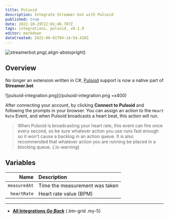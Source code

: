 ```yaml
---
title: Pulsoid
description: Integrate Streamer.bot with Pulsoid
published: true
date: 2022-10-29T22:01:46.707Z
tags: integrations, pulsoid, v0.1.8
editor: markdown
dateCreated: 2022-06-01T04:14:54.410Z
---
```


![streamerbot.png](https://streamer.bot/img/integrations/pulsoid.png){.align-abstopright}

## Overview
No longer an extension written in C#, [Pulsoid](https://pulsoid.net/?from=streamerbot) support is now a native part of **Streamer.bot**

![pulsoid-integration.png](/pulsoid-integration.png =x400)

After connecting your account, by clicking **Connect to Pulsoid** and following the prompts in your browser. You can assign an action to the `Heart Rate` Event, and when Pulsoid broadcasts a heart beat, this action will run.

> When Pulsoid is broadcasting your heart rate, this event can fire once every second, so be sure whatever action you use runs fast enough so it won't cause a backlog in an action queue.  It is also recommended that whatever action you are running be placed in a blocking queue.
{.is-warning}

## Variables

| Name | Description |
|---:|:------------|
| `measuredAt` | Time the measurement was taken |
| `heartRate` | Heart rate value (BPM) |

---

- [<i class="mdi mdi-chevron-left"></i> **All Integrations *Go Back***](/Integrations)
{.btn-grid .my-5}